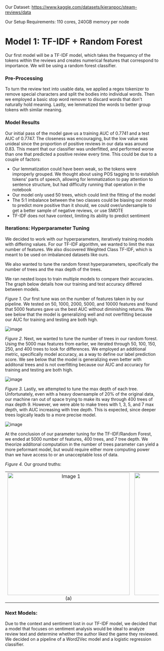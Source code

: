 Our Dataset: https://www.kaggle.com/datasets/kieranpoc/steam-reviews/data

Our Setup Requirements: 110 cores, 240GB memory per node

# Model 1: TF-IDF + Random Forest

Our first model will be a TF-IDF model, which takes the frequency of the tokens within the reviews and creates numerical features that correspond to importance. We will be using a random forest classifier. 

### Pre-Processing
To turn the review text into usable data, we applied a regex tokenizer to remove special characters and split the bodies into individual words. Then we employed a basic stop word remover to discard words that don't naturally hold meaning. Lastly, we lemmatized the words to better group tokens with similar meaning. 

### Model Results
Our initial pass of the model gave us a training AUC of 0.7741 and a test AUC of 0.7747. The closeness was encouraging, but the low value was unideal since the proportion of positive reviews in our data was around 0.83. This meant that our classifier was underfitted, and performed worse than one that predicted a positive review every time. This could be due to a couple of factors:
- Our lemmatization could have been weak, so the tokens were improperly grouped. We thought about using POS tagging to to establish tokens' parts of speech, allowing for lemmatization to pay attention to sentence structure, but had difficulty running that operation in the notebook
- Our model only used 50 trees, which could limit the fitting of the model
- The 5:1 imbalance between the two classes could be biasing our model to predict more positive than it should, we could over/undersample to get a better sample of negative reviews, or use SMOTE
- TF-IDF does not have context, limiting its ability to predict sentiment

### Iterations: Hyperparameter Tuning
We decided to work with our hyperparameters, iteratively training models with differing values. For our TF-IDF algorithm, we wanted to limit the max number of features. We also discovered Weighted Class TF-IDF, which is meant to be used on imbalanced datasets like ours. 

We also wanted to tune the random forest hyperparameters, specifically the number of trees and the max depth of the trees. 

We ran nested loops to train multiple models to compare their accuracies. The graph below details how our training and test accuracy differed between models. 

*Figure 1.* Our first tune was on the number of features taken in by our pipeline. We tested on 50, 1000, 2000, 5000, and 10000 features and found that 5000 features gave us the best AUC without diminishing returns. We see below that the model is generalizing well and not overfitting because our AUC for training and testing are both high.

![image](https://github.com/user-attachments/assets/0d1e143d-002a-42ae-ab20-0b8853bc554b)

*Figure 2.* Next, we wanted to tune the number of trees in our random forest. Using the 5000 max features from earlier, we iterated through 50, 100, 150, 250, and 400 trees to look for differences. We employed an additional metric, specifically model accuracy, as a way to define our label prediction score. We see below that the model is generalizing even better with additonal trees and is not overfitting because our AUC and accuracy for training and testing are both high.

![image](https://github.com/user-attachments/assets/95d29a5b-c4d2-4f85-a19d-1117f719e7e1)

*Figure 3.* Lastly, we attempted to tune the max depth of each tree. Unfortunately, even with a heavy downsample of 20% of the original data, our machine ran out of space trying to make its way through 400 trees of max depth 9. However, we were able to make trees with 1, 3, 5, and 7 max depth, with AUC increasing with tree depth. This is expected, since deeper trees logically leads to a more precise model. 

![image](https://github.com/user-attachments/assets/d65fc79a-1ae8-4410-a475-d25b540132bd)

At the conclusion of our parameter tuning for the TF-IDF/Random Forest, we ended at 5000 number of features, 400 trees, and 7 tree depth. We theorize additonal computation in the number of trees parameter can yield a more peformant model, but would require either more computing power than we have access to or an unacceptable loss of data. 

*Figure 4.* Our ground truths:

<table>
  <tr>
    <td align="center">
      <img src="https://github.com/user-attachments/assets/548f22a0-6528-4d7d-81f8-dc5c978b3bbc" alt="Image 1" width="400">
      <br>
      (a)
    </td>
    <td align="center">
      <img src="https://github.com/user-attachments/assets/c8f572c7-8f54-41cc-b3dd-b4ba00202318" alt="Image 2" width="400">
      <br>
      (b)
    </td>
  </tr>
</table>

### Next Models:
Due to the context and sentiment lost in our TF-IDF model, we decided that a model that focuses on sentiment analysis would be ideal to analyze review text and determine whether the author liked the game they reviewed. We decided on a pipeline of a Word2Vec model and a logistic regression classifier. 
